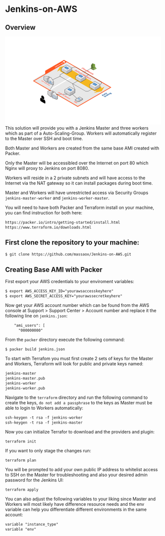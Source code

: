 # Jenkins-on-AWS
## Overview

![solution.png output](images/solution.png)
This solution will provide you with a Jenkins Master and three workers which as part of a Auto-Scaling-Group. Workers will automatically register to the Master over SSH and boot time.

Both Master and Workers are created from the same base AMI created with Packer.

Only the Master will be accessibled over the Internet on port 80 which Nginx will proxy to Jenkins on port 8080.

Workers will reside in a 2 private subnets and will  have access to the Internet via the NAT gateway so it can install packages during boot time. 

Master and Workers will have unrestricted access via Security Groups `jenkins-master-worker` and `jenkins-worker-master`.

You will need to have both Packer and Terraform install on your machine, you can find instruction for both here:

```
https://packer.io/intro/getting-started/install.html
https://www.terraform.io/downloads.html
```

## First clone the repository to your machine:

```
$ git clone https://github.com/massaox/Jenkins-on-AWS.git
```

## Creating Base AMI with Packer

First export your AWS credentials to your enviroment variables:

```
$ export AWS_ACCESS_KEY_ID="yourawsaccesskeyhere"
$ export AWS_SECRET_ACCESS_KEY="yourawssecretkeyhere"
```

Now get your AWS account number  which can be found from the AWS console at Support > Support Center > Account number and replace it the following line on `jenkins.json`:

```
    "ami_users": [
      "000000000"
```

From the `packer` directory execute the following command:

```
$ packer build jenkins.json
```

To start with Terrafom you must first create 2 sets of keys for the Master and Workers, Terraform will look for public and private keys named:
```
jenkins-master
jenkins-master.pub
jenkins-worker
jenkins-worker.pub
```

Navigate to the `terraform` directory and run the following command to create the keys, `do not add a passphrase` to the keys as Master must be able to login to Workers automatically:
```
ssh-keygen -t rsa -f jenkins-worker
ssh-keygen -t rsa -f jenkins-master
``` 

Now you can initialize Terrafor to download and the providers and plugin:

```
terraform init
```

If you want to only stage the changes run:

```
terraform plan
```

You will be prompted to add your own public IP address to whitelist access to SSH on the Master for troubleshooting and also your desired admin password for the Jenkins UI:

```
terraform apply
```

You can also adjust the following variables to your liking since Master and Workers will most likely have difference resource needs and the env variable can help you differentiate different environments in the same account:

```
variable "instance_type" 
variable "env"
```
